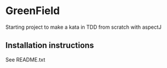 # GreenField
Starting project to make a kata in TDD from scratch with aspectJ

## Installation instructions
See README.txt
